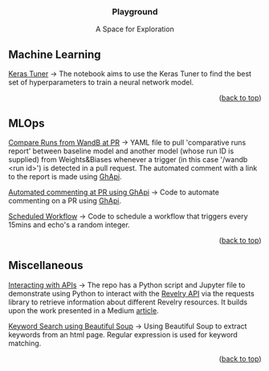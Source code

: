 <!-- PROJECT NAME -->

<br />
<div align="center">
  <h3 align="center">Playground</h3>
  <p align="center">
    A Space for Exploration
  </p>
</div>


<!-- machine learning -->
## Machine Learning

[Keras Tuner](MachineLearning/KerasTuner.ipynb) -> The notebook aims to use the Keras Tuner to find the best set of hyperparameters to train a neural network model.

<p align="right">(<a href="#top">back to top</a>)</p>


<!-- mlops -->
## MLOps

[Compare Runs from WandB at PR](MLOps/WandBPR) -> YAML file to pull 'comparative runs report' between baseline model and another model (whose run ID is supplied) from Weights&Biases whenever a trigger (in this case '/wandb \<run id>\') is detected in a pull request. The automated comment with a link to the report is made using <a href='https://github.com/fastai/ghapi'>GhApi</a>.

[Automated commenting at PR using GhApi](MLOps/ghapi.yml) -> Code to automate commenting on a PR using <a href='https://github.com/fastai/ghapi'>GhApi</a>.

[Scheduled Workflow](MLOps/scheduled.yml) -> Code to schedule a workflow that triggers every 15mins and echo's a random integer. 


<p align="right">(<a href="#top">back to top</a>)</p>

<!-- miscellaneous -->
## Miscellaneous

[Interacting with APIs](Miscellaneous/InteractingWithAPIs) -> The repo has a Python script and Jupyter file to demonstrate using Python to interact with the <a href='https://www.ravelry.com/api#index'>Revelry API</a> via the requests library to retrieve information about different Revelry resources. It builds upon the work presented in a Medium <a href='https://medium.com/data-science-at-microsoft/how-to-access-an-api-for-first-time-api-users-879002f5f58d'>article</a>.

[Keyword Search using Beautiful Soup](Miscellaneous/keyword_search.ipynb) -> Using Beautiful Soup to extract keywords from an html page. Regular expression is used for keyword matching.

<p align="right">(<a href="#top">back to top</a>)</p>
